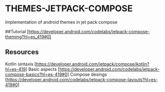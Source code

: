 # THEMES-JETPACK-COMPOSE
Implementation of android themes in jet pack compose 

##Tutorial 
[https://developer.android.com/codelabs/jetpack-compose-theming?hl=es_419#0]
## Resources 
Kotlin sintaxis [https://developer.android.com/jetpack/compose/kotlin?hl=es-419]
Basic aspects [https://developer.android.com/codelabs/jetpack-compose-basics?hl=es-419#0]
Compose desings [https://developer.android.com/codelabs/jetpack-compose-layouts?hl=es-419#0] 
